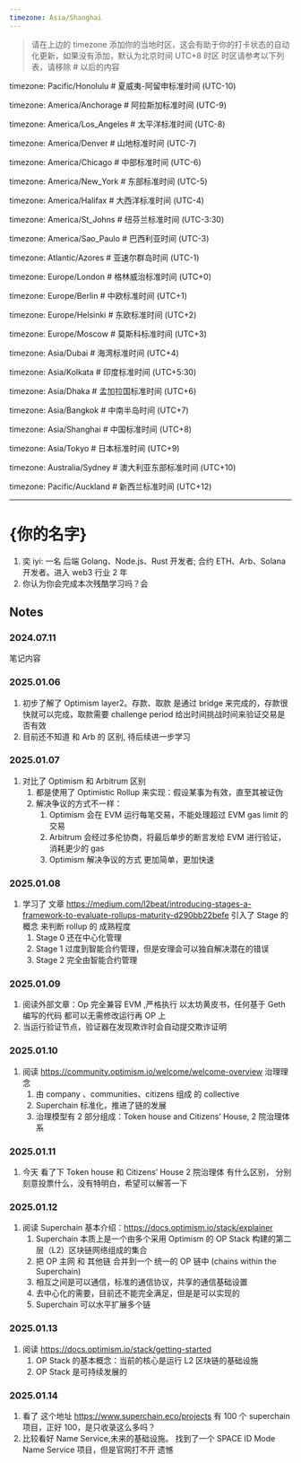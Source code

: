 ```yaml
---
timezone: Asia/Shanghai
---
```


> 请在上边的 timezone 添加你的当地时区，这会有助于你的打卡状态的自动化更新，如果没有添加，默认为北京时间 UTC+8 时区
> 时区请参考以下列表，请移除 # 以后的内容

timezone: Pacific/Honolulu # 夏威夷-阿留申标准时间 (UTC-10)

timezone: America/Anchorage # 阿拉斯加标准时间 (UTC-9)

timezone: America/Los_Angeles # 太平洋标准时间 (UTC-8)

timezone: America/Denver # 山地标准时间 (UTC-7)

timezone: America/Chicago # 中部标准时间 (UTC-6)

timezone: America/New_York # 东部标准时间 (UTC-5)

timezone: America/Halifax # 大西洋标准时间 (UTC-4)

timezone: America/St_Johns # 纽芬兰标准时间 (UTC-3:30)

timezone: America/Sao_Paulo # 巴西利亚时间 (UTC-3)

timezone: Atlantic/Azores # 亚速尔群岛时间 (UTC-1)

timezone: Europe/London # 格林威治标准时间 (UTC+0)

timezone: Europe/Berlin # 中欧标准时间 (UTC+1)

timezone: Europe/Helsinki # 东欧标准时间 (UTC+2)

timezone: Europe/Moscow # 莫斯科标准时间 (UTC+3)

timezone: Asia/Dubai # 海湾标准时间 (UTC+4)

timezone: Asia/Kolkata # 印度标准时间 (UTC+5:30)

timezone: Asia/Dhaka # 孟加拉国标准时间 (UTC+6)

timezone: Asia/Bangkok # 中南半岛时间 (UTC+7)

timezone: Asia/Shanghai # 中国标准时间 (UTC+8)

timezone: Asia/Tokyo # 日本标准时间 (UTC+9)

timezone: Australia/Sydney # 澳大利亚东部标准时间 (UTC+10)

timezone: Pacific/Auckland # 新西兰标准时间 (UTC+12)

---

# {你的名字}

1. 奕 iyi: 一名 后端 Golang、Node.js、Rust 开发者; 合约 ETH、Arb、Solana 开发者。进入 web3 行业 2 年
2. 你认为你会完成本次残酷学习吗？会

## Notes

<!-- Content_START -->

### 2024.07.11

笔记内容

### 2025.01.06

1. 初步了解了 Optimism layer2。存款、取款 是通过 bridge 来完成的，存款很快就可以完成，取款需要 challenge period 给出时间挑战时间来验证交易是否有效
2. 目前还不知道 和 Arb 的 区别, 待后续进一步学习

### 2025.01.07

1. 对比了 Optimism 和 Arbitrum 区别
   1. 都是使用了 Optimistic Rollup 来实现：假设某事为有效，直至其被证伪
   2. 解决争议的方式不一样：
      1. Optimism 会在 EVM 运行每笔交易，不能处理超过 EVM gas limit 的交易
      2. Arbitrum 会经过多伦协商，将最后单步的断言发给 EVM 进行验证， 消耗更少的 gas
      3. Optimism 解决争议的方式 更加简单，更加快速

### 2025.01.08

1. 学习了 文章 https://medium.com/l2beat/introducing-stages-a-framework-to-evaluate-rollups-maturity-d290bb22befe 引入了 Stage 的概念 来判断 rollup 的 成熟程度
   1. Stage 0 还在中心化管理
   2. Stage 1 过度到智能合约管理，但是安理会可以独自解决潜在的错误
   3. Stage 2 完全由智能合约管理

### 2025.01.09

1. 阅读外部文章：Op 完全兼容 EVM ,严格执行 以太坊黄皮书，任何基于 Geth 编写的代码 都可以无需修改运行再 OP 上
2. 当运行验证节点，验证器在发现欺诈时会自动提交欺诈证明

### 2025.01.10

1. 阅读 https://community.optimism.io/welcome/welcome-overview 治理理念
   1. 由 company 、communities、citizens 组成 的 collective
   2. Superchain 标准化，推进了链的发展
   3. 治理模型有 2 部分组成：Token house and Citizens’ House, 2 院治理体系

### 2025.01.11

1. 今天 看了下 Token house 和 Citizens’ House 2 院治理体 有什么区别， 分别刻意投票什么，没有特明白，希望可以解答一下

### 2025.01.12

1. 阅读 Superchain 基本介绍：https://docs.optimism.io/stack/explainer
   1. Superchain 本质上是一个由多个采用 Optimism 的 OP Stack 构建的第二层（L2）区块链网络组成的集合
   2. 把 OP 主网 和 其他链 合并到一个 统一的 OP 链中 (chains within the Superchain)
   3. 相互之间是可以通信，标准的通信协议，共享的通信基础设置
   4. 去中心化的需要，目前还不能完全满足，但是是可以实现的
   5. Superchain 可以水平扩展多个链

### 2025.01.13

1. 阅读 https://docs.optimism.io/stack/getting-started
   1. OP Stack 的基本概念：当前的核心是运行 L2 区块链的基础设施
   2. OP Stack 是可持续发展的

### 2025.01.14

1. 看了 这个地址 https://www.superchain.eco/projects 有 100 个 superchain 项目，正好 100，是只收录这么多吗？
2. 比较看好 Name Service,未来的基础设施。 找到了一个 SPACE ID Mode Name Service 项目，但是官网打不开 遗憾

<!-- Content_END -->
